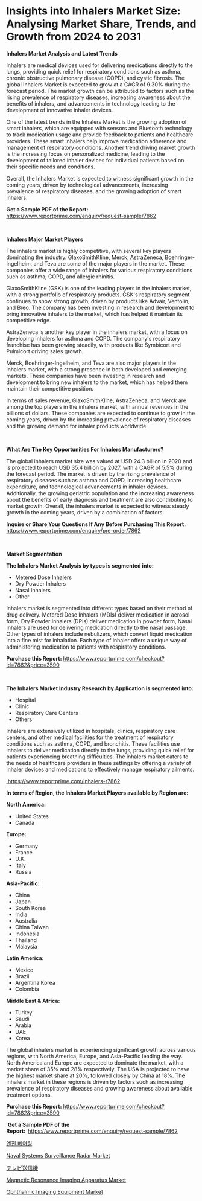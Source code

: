<p><h1>Insights into Inhalers Market Size: Analysing Market Share, Trends, and Growth from 2024 to 2031</h1></p><p><strong>Inhalers Market Analysis and Latest Trends</strong></p>
<p><p>Inhalers are medical devices used for delivering medications directly to the lungs, providing quick relief for respiratory conditions such as asthma, chronic obstructive pulmonary disease (COPD), and cystic fibrosis. The global Inhalers Market is expected to grow at a CAGR of 9.30% during the forecast period. The market growth can be attributed to factors such as the rising prevalence of respiratory diseases, increasing awareness about the benefits of inhalers, and advancements in technology leading to the development of innovative inhaler devices.</p><p>One of the latest trends in the Inhalers Market is the growing adoption of smart inhalers, which are equipped with sensors and Bluetooth technology to track medication usage and provide feedback to patients and healthcare providers. These smart inhalers help improve medication adherence and management of respiratory conditions. Another trend driving market growth is the increasing focus on personalized medicine, leading to the development of tailored inhaler devices for individual patients based on their specific needs and conditions.</p><p>Overall, the Inhalers Market is expected to witness significant growth in the coming years, driven by technological advancements, increasing prevalence of respiratory diseases, and the growing adoption of smart inhalers.</p></p>
<p><strong>Get a Sample PDF of the Report:&nbsp;</strong> <a href="https://www.reportprime.com/enquiry/request-sample/7862">https://www.reportprime.com/enquiry/request-sample/7862</a></p>
<p>&nbsp;</p>
<p><strong>Inhalers Major Market Players</strong></p>
<p><p>The inhalers market is highly competitive, with several key players dominating the industry. GlaxoSmithKline, Merck, AstraZeneca, Boehringer-Ingelheim, and Teva are some of the major players in the market. These companies offer a wide range of inhalers for various respiratory conditions such as asthma, COPD, and allergic rhinitis.</p><p>GlaxoSmithKline (GSK) is one of the leading players in the inhalers market, with a strong portfolio of respiratory products. GSK's respiratory segment continues to show strong growth, driven by products like Advair, Ventolin, and Breo. The company has been investing in research and development to bring innovative inhalers to the market, which has helped it maintain its competitive edge.</p><p>AstraZeneca is another key player in the inhalers market, with a focus on developing inhalers for asthma and COPD. The company's respiratory franchise has been growing steadily, with products like Symbicort and Pulmicort driving sales growth.</p><p>Merck, Boehringer-Ingelheim, and Teva are also major players in the inhalers market, with a strong presence in both developed and emerging markets. These companies have been investing in research and development to bring new inhalers to the market, which has helped them maintain their competitive position.</p><p>In terms of sales revenue, GlaxoSmithKline, AstraZeneca, and Merck are among the top players in the inhalers market, with annual revenues in the billions of dollars. These companies are expected to continue to grow in the coming years, driven by the increasing prevalence of respiratory diseases and the growing demand for inhaler products worldwide.</p></p>
<p>&nbsp;</p>
<p><strong>What Are The Key Opportunities For Inhalers Manufacturers?</strong></p>
<p><p>The global inhalers market size was valued at USD 24.3 billion in 2020 and is projected to reach USD 35.4 billion by 2027, with a CAGR of 5.5% during the forecast period. The market is driven by the rising prevalence of respiratory diseases such as asthma and COPD, increasing healthcare expenditure, and technological advancements in inhaler devices. Additionally, the growing geriatric population and the increasing awareness about the benefits of early diagnosis and treatment are also contributing to market growth. Overall, the inhalers market is expected to witness steady growth in the coming years, driven by a combination of factors.</p></p>
<p><strong>Inquire or Share Your Questions If Any Before Purchasing This Report:</strong> <a href="https://www.reportprime.com/enquiry/pre-order/7862">https://www.reportprime.com/enquiry/pre-order/7862</a></p>
<p>&nbsp;</p>
<p><strong>Market Segmentation</strong></p>
<p><strong>The Inhalers Market Analysis by types is segmented into:</strong></p>
<p><ul><li>Metered Dose Inhalers</li><li>Dry Powder Inhalers</li><li>Nasal Inhalers</li><li>Other</li></ul></p>
<p><p>Inhalers market is segmented into different types based on their method of drug delivery. Metered Dose Inhalers (MDIs) deliver medication in aerosol form, Dry Powder Inhalers (DPIs) deliver medication in powder form, Nasal Inhalers are used for delivering medication directly to the nasal passage. Other types of inhalers include nebulizers, which convert liquid medication into a fine mist for inhalation. Each type of inhaler offers a unique way of administering medication to patients with respiratory conditions.</p></p>
<p><strong>Purchase this Report:&nbsp;</strong><a href="https://www.reportprime.com/checkout?id=7862&price=3590">https://www.reportprime.com/checkout?id=7862&price=3590</a></p>
<p>&nbsp;</p>
<p><strong>The Inhalers Market Industry Research by Application is segmented into:</strong></p>
<p><ul><li>Hospital</li><li>Clinic</li><li>Respiratory Care Centers</li><li>Others</li></ul></p>
<p><p>Inhalers are extensively utilized in hospitals, clinics, respiratory care centers, and other medical facilities for the treatment of respiratory conditions such as asthma, COPD, and bronchitis. These facilities use inhalers to deliver medication directly to the lungs, providing quick relief for patients experiencing breathing difficulties. The inhalers market caters to the needs of healthcare providers in these settings by offering a variety of inhaler devices and medications to effectively manage respiratory ailments.</p></p>
<p><a href="https://www.reportprime.com/inhalers-r7862">&nbsp;https://www.reportprime.com/inhalers-r7862</a></p>
<p><strong>In terms of Region, the Inhalers Market Players available by Region are:</strong></p>
<p>
    <p> <strong> North America: </strong>
        <ul>
            <li>United States</li>
            <li>Canada</li>
        </ul>
        </p> 
    <p> <strong> Europe: </strong>
        <ul>
            <li>Germany</li>
            <li>France</li>
            <li>U.K.</li>
            <li>Italy</li>
            <li>Russia</li>
        </ul>
        </p> 
    <p> <strong> Asia-Pacific: </strong>
        <ul>
            <li>China</li>
            <li>Japan</li>
            <li>South Korea</li>
            <li>India</li>
            <li>Australia</li>
            <li>China Taiwan</li>
            <li>Indonesia</li>
            <li>Thailand</li>
            <li>Malaysia</li>
        </ul>
        </p> 
    <p> <strong> Latin America: </strong>
        <ul>
            <li>Mexico</li>
            <li>Brazil</li>
            <li>Argentina Korea</li>
            <li>Colombia</li>
        </ul>
        </p> 
    <p> <strong> Middle East & Africa: </strong>
        <ul>
            <li>Turkey</li>
            <li>Saudi</li>
            <li>Arabia</li>
            <li>UAE</li>
            <li>Korea</li>
        </ul>
    </p>
    </p>
<p><p>The global inhalers market is experiencing significant growth across various regions, with North America, Europe, and Asia-Pacific leading the way. North America and Europe are expected to dominate the market, with a market share of 35% and 28% respectively. The USA is projected to have the highest market share at 20%, followed closely by China at 18%. The inhalers market in these regions is driven by factors such as increasing prevalence of respiratory diseases and growing awareness about available treatment options.</p></p>
<p><strong>Purchase this Report: </strong><a href="https://www.reportprime.com/checkout?id=7862&price=3590">https://www.reportprime.com/checkout?id=7862&price=3590</a></p>
<p>&nbsp;<strong>Get a Sample PDF of the Report:&nbsp;&nbsp;</strong><a href="https://www.reportprime.com/enquiry/request-sample/7862">https://www.reportprime.com/enquiry/request-sample/7862</a></p>
<p><strong></strong></p>
<p><p><a href="https://github.com/RickyMetzDVM/Market-Research-Report-List-1/blob/main/763368672671.md">엔진 베어링</a></p><p><a href="https://www.linkedin.com/pulse/naval-systems-surveillance-radar-market-comprehensive-report-its-hwqff">Naval Systems Surveillance Radar Market</a></p><p><a href="https://github.com/MacyOrn/Market-Research-Report-List-1/blob/main/491203676814.md">テレビ送信機</a></p><p><a href="https://github.com/Alonsoolds3wq1d81czn8rbol/Market-Research-Report-List-2/blob/main/magnetic-resonance-imaging-apparatus-market.md">Magnetic Resonance Imaging Apparatus Market</a></p><p><a href="https://github.com/yemakinde/Market-Research-Report-List-2/blob/main/ophthalmic-imaging-equipment-market.md">Ophthalmic Imaging Equipment Market</a></p></p>